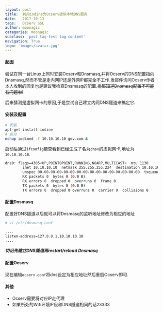 ```yaml
---
layout: post
title:  利用iodine为Ocserv提供本地DNS服务
date:   2017-10-13
tags:   Ocserv SSL
author: moonagic
categories: moonagic
subclass: 'post tag-test tag-content'
navigation: True
logo: 'images/avatar.jpg'
---
```



#### 起因
尝试在同一台Linux上同时安装Ocserv和Dnsmasq,并将Ocserv的DNS配置指向Dnsmasq,然而不管是走内网IP还是外网IP都完全不工作.发邮件询问Ocserv作者本人收到的回复也是建议我检查Dnsmasq的配置.~~鬼都知道Dnsmasq配置不可能有问题啦!~~

后来猜测是虚拟网卡的原因,于是尝试自己建立内网DNS隧道来搞定它.

#### 安装及配置
```bash
# 安装
apt-get install iodine
# 启动
nohup iodined -f 10.10.10.10 gov.com &
```
启动后通过`ifconfig`能查看到已经生成了名为`dnsx`的虚拟网卡,地址为`10.10.10.10`.
```bash
dns0: flags=4305<UP,POINTOPOINT,RUNNING,NOARP,MULTICAST>  mtu 1130
        inet 10.10.10.10  netmask 255.255.255.224  destination 10.10.10.10
        unspec 00-00-00-00-00-00-00-00-00-00-00-00-00-00-00-00  txqueuelen 500  (UNSPEC)
        RX packets 0  bytes 0 (0.0 B)
        RX errors 0  dropped 0  overruns 0  frame 0
        TX packets 0  bytes 0 (0.0 B)
        TX errors 0  dropped 0 overruns 0  carrier 0  collisions 0
```
#### 配置Dnsmasq
配置好DNS隧道以后就可以将Dnsmasq的监听地址修改为相应的地址
```bash
# vi /etc/dnsmasq.conf

....
listen-address=127.0.0.1,10.10.10.10
....
```
_**切记先建立DNS隧道再restart/reload Dnsmasq**_

#### 配置Ocserv
现在编辑`ocserv.conf`将dns设定为相应地址然后重启Ocserv即可.

#### 其他
* Ocserv需要将对应IP走代理
* 如果所处的Wifi环境IP段和DNS隧道相同的话23333
